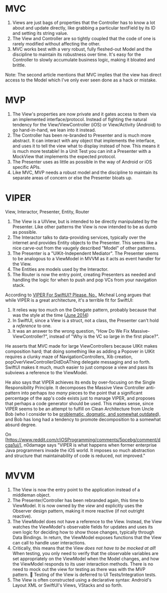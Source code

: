 # MVC
1. Views are just bags of properties that the Controller has to know a lot about and update directly, like grabbing a particular textField by its ID and setting its string value.
2. The View and Controller are so tightly coupled that the code of one is rarely modified without affecting the other.
3. MVC works best with a very robust, fully fleshed-out Model and the discipline to maintain its robustness over time. It's easy for the Controller to slowly accumulate business logic, making it bloated and brittle.

Note: The second article mentions that MVC implies that the view has direct access to the Model which I've only ever seen done as a hack or mistake.

# MVP
1. The View's properties are now private and it gates access to them via an implemented interface/protocol. Instead of fighting the natural tendency for the View/ViewController (iOS) or View/Activity (Android) to go hand-in-hand, we lean into it instead.
2. The Controller has been re-branded to Presenter and is much more abstract. It can interact with any object that implements the interface, and uses it to tell the view what to display instead of how. This means it is much more testable! In a Unit Test you can init a Presenter with a MockView that implements the expected protocol.
3. The Presenter uses as little as possible in the way of Android or iOS specific APIs.
4. Like MVC, MVP needs a robust model and the discipline to maintain its separate areas of concern or else the Presenter bloats up.

# VIPER
View, Interactor, Presenter, Entity, Router
1. The View is a UIView, but is intended to be directly manipulated by the Presenter. Like other patterns the View is now intended to be as dumb as possible. 
2. The Interactor talks to data-providing services, typically over the internet and provides Entity objects to the Presenter. This seems like a nice carve-out from the vaugely described "Model" of other patterns. 
3. The Presenter is a "UIKit-Independent Mediator". The Presenter seems to be analogous to a ViewModel in MVVM as it acts as event handler for the View.
4. The Entities are models used by the Interactor.
5. The Router is now the entry point, creating Presenters as needed and handling the logic for when to push and pop VCs from your navigation stack.

According to [VIPER For SwiftUI? Please. No.](https://betterprogramming.pub/viper-for-swiftui-please-no-ee61ce99694c), Micheal Long argues that while VIPER is a great architecture, it's a terrible fit for SwiftUI:

1. It relies way too much on the Delegate pattern, probably because that was the style at the time ([June 2014](https://www.objc.io/issues/13-architecture/viper/))
2. In SwiftUI, since a View is a struct, not a class, the Presenter can't hold a _reference_ to one.
3. It was an answer to the wrong question, "How Do We Fix Massive-ViewController?", instead of "Why is the VC so large in the first place?".

He asserts that MVC made for large ViewControllers because UIKit makes composition hard; that doing something like as adding a Popover in UIKit requires a clunky maze of NavigationControllers, Xib creation, popOverViewControllerDidDoAThing delegate messaging and so forth. SwiftUI makes it much, much easier to just compose a view and pass its subviews a reference to the ViewModel.

He also says that VIPER achieves its ends by over-focusing on the Single Responsibility Principle. It decomposes the Massive View Controller anti-pattern into perhaps _too many_ pieces to the point that a significant percentage of the app's code exists just to manage VIPER, and proposes that perhaps a code generator should be used. This makes sense, since VIPER seems to be an attempt to fulfill on Clean Architecture from Uncle Bob (who I consider to be [problematic, dogmatic, and somewhat outdated](https://scotthmccoy.github.io/2023/12/27/uncle-bob-considered-harmful.html)), and Bob has long had a tendency to promote decomposition to a somewhat absurd degree.

On [https://www.reddit.com/r/iOSProgramming/comments/5pcebg/comment/dcqa1uj/], n0damage says "VIPER is what happens when former enterprise Java programmers invade the iOS world. It imposes so much abstraction and structure that maintainability of code is reduced, not improved."

# MVVM
1. The View is now the entry point to the application instead of a middleman object.
2. The Presenter/Controller has been rebranded again, this time to ViewModel. It is now owned by the _view_ and explicitly uses the Observer design pattern, making it more reactive (if not outright reactive).
3. The ViewModel does not have a reference to the View. Instead, the View watches the ViewModel's observable fields for updates and uses its own logic for deciding how to show those changes, typically through Data Bindings. In return, the ViewModel exposes functions that the View can call to handle user interactions.
4. Critically, this means that the View *does not have to be mocked at all*! When testing, you only need to verify that the observable variables are set appropriately on the ViewModel when the Model changes, and how the ViewModel responds to its user interaction methods. There is no need to mock out the view for testing as there was with the MVP pattern. 🤯 Testing of the View is deferred to UI Tests/Integration tests.
5. The View is often constructed using a declarative syntax: Android's Layout XML or SwiftUI's Views, VStacks and so forth.






